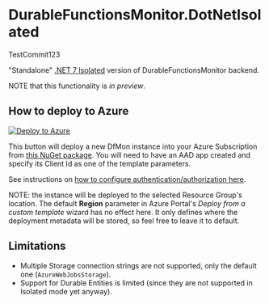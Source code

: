 # DurableFunctionsMonitor.DotNetIsolated

TestCommit123

"Standalone" [.NET 7 Isolated](https://learn.microsoft.com/en-us/azure/azure-functions/dotnet-isolated-process-guide) version of DurableFunctionsMonitor backend.

NOTE that this functionality is *in preview*.

## How to deploy to Azure

[![Deploy to Azure](https://aka.ms/deploytoazurebutton)](https://portal.azure.com/#create/Microsoft.Template/uri/https%3A%2F%2Fraw.githubusercontent.com%2Fmicrosoft%2FDurableFunctionsMonitor%2Fmain%2Fdurablefunctionsmonitor.dotnetisolated%2Farm-template.json) 

This button will deploy a new DfMon instance into your Azure Subscription from [this NuGet package](https://www.nuget.org/packages/DurableFunctionsMonitor.DotNetIsolated/). You will need to have an AAD app created and specify its Client Id as one of the template parameters. 

See instructions on [how to configure authentication/authorization here](How-to-configure-authentication).

NOTE: the instance will be deployed to the selected Resource Group's location. The default **Region** parameter in Azure Portal's *Deploy from a custom template* wizard has no effect here. It only defines where the deployment metadata will be stored, so feel free to leave it to default.

## Limitations

* Multiple Storage connection strings are not supported, only the default one (`AzureWebJobsStorage`).
* Support for Durable Entities is limited (since they are not supported in Isolated mode yet anyway).
